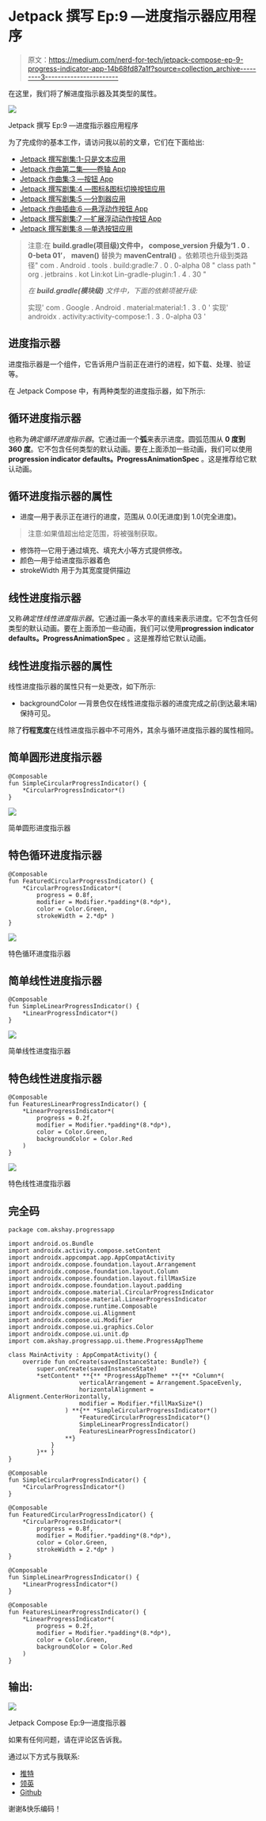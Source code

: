 # Jetpack 撰写 Ep:9 —进度指示器应用程序

> 原文：<https://medium.com/nerd-for-tech/jetpack-compose-ep-9-progress-indicator-app-14b68fd87a1f?source=collection_archive---------3----------------------->

在这里，我们将了解进度指示器及其类型的属性。

![](img/b7d9c9ae92720b877b17fe8a27d5aa8e.png)

Jetpack 撰写 Ep:9 —进度指示器应用程序

为了完成你的基本工作，请访问我以前的文章，它们在下面给出:

*   [Jetpack 撰写剧集:1-只是文本应用](/kotlin-mumbai/jetpack-compose-series-1-basics-ep-1-just-text-app-4acb42f5d865)
*   [Jetpack 作曲第二集——卷轴 App](/kotlin-mumbai/jetpack-compose-series-1-basics-ep2-the-scroll-app-d1816a2eb3b3)
*   [Jetpack 作曲集:3 —按钮 App](/kotlin-mumbai/jetpack-compose-ep-3-button-app-1de33ffb885f)
*   [Jetpack 撰写剧集:4 —图标&图标切换按钮应用](/kotlin-mumbai/compose-studio-ep-4-icon-icon-toggle-button-app-9e3589d0bdb5)
*   [Jetpack 撰写剧集:5 —分割器应用](/@akshaysawant003/jetpack-compose-ep-5-divider-app-9b8131bc7cc4)
*   [Jetpack 作曲插曲:6 —悬浮动作按钮 App](/@akshaysawant003/jetpack-compose-ep-6-floating-action-button-app-fa14920ec638)
*   [Jetpack 撰写剧集:7 —扩展浮动动作按钮 App](/kotlin-mumbai/jetpack-compose-ep-7-extended-floating-action-button-app-b485681edc40)
*   [Jetpack 撰写剧集:8 —单选按钮应用](https://akshay-sawant.medium.com/jetpack-compose-ep-8-radio-button-app-c3188d2fed5a)

> 注意:在 **build.gradle(项目级)**文件中， **compose_version** 升级为**‘1 . 0 . 0-beta 01’**， **maven()** 替换为 **mavenCentral()** 。依赖项也升级到类路径" com . Android . tools . build:gradle:7 . 0 . 0-alpha 08 "
> class path " org . jetbrains . kot Lin:kot Lin-gradle-plugin:1 . 4 . 30 "
> 
> *在* ***build.gradle(模块级)*** *文件中，下面的依赖项被升级:*
> 
> 实现' com . Google . Android . material:material:1 . 3 . 0 '
> 实现' androidx . activity:activity-compose:1 . 3 . 0-alpha 03 '

## 进度指示器

进度指示器是一个组件，它告诉用户当前正在进行的进程，如下载、处理、验证等。

在 Jetpack Compose 中，有两种类型的进度指示器，如下所示:

## 循环进度指示器

也称为*确定循环进度指示器*。它通过画一个**弧**来表示进度。圆弧范围从 **0 度到 360 度**。它不包含任何类型的默认动画。要在上面添加一些动画，我们可以使用**progression indicator defaults。ProgressAnimationSpec** 。这是推荐给它默认动画。

## 循环进度指示器的属性

*   进度—用于表示正在进行的进度，范围从 0.0(无进度)到 1.0(完全进度)。

> 注意:如果值超出给定范围，将被强制获取。

*   修饰符—它用于通过填充、填充大小等方式提供修改。
*   颜色—用于给进度指示器着色
*   strokeWidth 用于为其宽度提供描边

## 线性进度指示器

又称*确定性线性进度指示器*。它通过画一条水平的直线来表示进度。它不包含任何类型的默认动画。要在上面添加一些动画，我们可以使用**progression indicator defaults。ProgressAnimationSpec** 。这是推荐给它默认动画。

## 线性进度指示器的属性

线性进度指示器的属性只有一处更改，如下所示:

*   backgroundColor —背景色仅在线性进度指示器的进度完成之前(到达最末端)保持可见。

除了**行程宽度**在线性进度指示器中不可用外，其余与循环进度指示器的属性相同。

## 简单圆形进度指示器

```
@Composable
fun SimpleCircularProgressIndicator() {
    *CircularProgressIndicator*()
}
```

![](img/1b8e34376b4b5e3b756c16342c00568f.png)

简单圆形进度指示器

## 特色循环进度指示器

```
@Composable
fun FeaturedCircularProgressIndicator() {
    *CircularProgressIndicator*(
        progress = 0.8f,
        modifier = Modifier.*padding*(8.*dp*),
        color = Color.Green,
        strokeWidth = 2.*dp* )
}
```

![](img/c0fdbb0f2fa230570255cc402b8ce2b5.png)

特色循环进度指示器

## 简单线性进度指示器

```
@Composable
fun SimpleLinearProgressIndicator() {
    *LinearProgressIndicator*()
}
```

![](img/62e3f8c6e521d9bac8d8db8a884cc90a.png)

简单线性进度指示器

## 特色线性进度指示器

```
@Composable
fun FeaturesLinearProgressIndicator() {
    *LinearProgressIndicator*(
        progress = 0.2f,
        modifier = Modifier.*padding*(8.*dp*),
        color = Color.Green,
        backgroundColor = Color.Red
    )
}
```

![](img/6aad1f6d5f0277363aa7b962e78556e6.png)

特色线性进度指示器

## 完全码

```
package com.akshay.progressapp

import android.os.Bundle
import androidx.activity.compose.setContent
import androidx.appcompat.app.AppCompatActivity
import androidx.compose.foundation.layout.Arrangement
import androidx.compose.foundation.layout.Column
import androidx.compose.foundation.layout.fillMaxSize
import androidx.compose.foundation.layout.padding
import androidx.compose.material.CircularProgressIndicator
import androidx.compose.material.LinearProgressIndicator
import androidx.compose.runtime.Composable
import androidx.compose.ui.Alignment
import androidx.compose.ui.Modifier
import androidx.compose.ui.graphics.Color
import androidx.compose.ui.unit.dp
import com.akshay.progressapp.ui.theme.ProgressAppTheme

class MainActivity : AppCompatActivity() {
    override fun onCreate(savedInstanceState: Bundle?) {
        super.onCreate(savedInstanceState)
        *setContent* **{** *ProgressAppTheme* **{** *Column*(
                    verticalArrangement = Arrangement.SpaceEvenly,
                    horizontalAlignment = Alignment.CenterHorizontally,
                    modifier = Modifier.*fillMaxSize*()
                ) **{** *SimpleCircularProgressIndicator*()
                    *FeaturedCircularProgressIndicator*()
                    SimpleLinearProgressIndicator()
                    FeaturesLinearProgressIndicator()
                **}
            }
        }** }
}

@Composable
fun SimpleCircularProgressIndicator() {
    *CircularProgressIndicator*()
}

@Composable
fun FeaturedCircularProgressIndicator() {
    *CircularProgressIndicator*(
        progress = 0.8f,
        modifier = Modifier.*padding*(8.*dp*),
        color = Color.Green,
        strokeWidth = 2.*dp* )
}

@Composable
fun SimpleLinearProgressIndicator() {
    *LinearProgressIndicator*()
}

@Composable
fun FeaturesLinearProgressIndicator() {
    *LinearProgressIndicator*(
        progress = 0.2f,
        modifier = Modifier.*padding*(8.*dp*),
        color = Color.Green,
        backgroundColor = Color.Red
    )
}
```

## 输出:

![](img/5e8a96161ad69ef49f77c7a37f9a8533.png)

Jetpack Compose Ep:9—进度指示器

如果有任何问题，请在评论区告诉我。

通过以下方式与我联系:

*   [推特](https://twitter.com/imAkshaySawant)
*   [领英](https://www.linkedin.com/in/akshay-sawant-a50a20137/)
*   [Github](https://github.com/Akshay-Sawant)

谢谢&快乐编码！